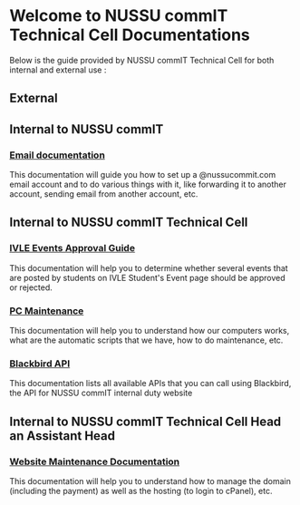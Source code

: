# Welcome to NUSSU commIT Technical Cell Documentations

Below is the guide provided by NUSSU commIT Technical Cell for both internal and external use :

## External

## Internal to NUSSU commIT

### [Email documentation](http://emaildocs.readthedocs.org/en/latest/)

This documentation will guide you how to set up a @nussucommit.com email account and to do various things with it, like forwarding it to another account, sending email from another account, etc.

## Internal to NUSSU commIT Technical Cell

### [IVLE Events Approval Guide](http://ivleevents.readthedocs.org/en/latest/)

This documentation will help you to determine whether several events that are posted by students on IVLE Student's Event page should be approved or rejected.

### [PC Maintenance](http://maintenance.readthedocs.org/en/latest/)

This documentation will help you to understand how our computers works, what are the automatic scripts that we have, how to do maintenance, etc.

### [Blackbird API](http://blackbird.readthedocs.org/en/latest/)

This documentation lists all available APIs that you can call using Blackbird, the API for NUSSU commIT internal duty website

## Internal to NUSSU commIT Technical Cell Head an Assistant Head

### [Website Maintenance Documentation](http://commitechwebsite.readthedocs.org/en/latest/)

This documentation will help you to understand how to manage the domain (including the payment) as well as the hosting (to login to cPanel), etc.